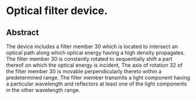 # Optical filter device.

## Abstract
The device includes a filter member 30 which is located to intersect an optical path along which optical energy having a high density propagates. The filter member 30 is constantly rotated to sequentially shift a part thereof on which the optical energy is incident, The axis of rotation 32 of the filter member 30 is movable perpendicularly thereto within a predetermined range. The filter member transmits a light component having a particular wavelength and reflectors at least one of the light components in the other wavelength range.